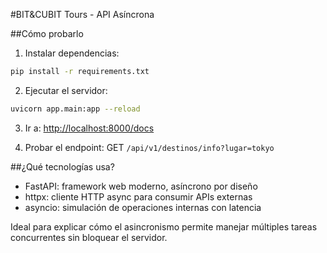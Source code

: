 #BIT&CUBIT Tours - API Asíncrona

##Cómo probarlo

1. Instalar dependencias:
```bash
pip install -r requirements.txt
```

2. Ejecutar el servidor:
```bash
uvicorn app.main:app --reload
```

3. Ir a:
[http://localhost:8000/docs](http://localhost:8000/docs)

4. Probar el endpoint:
GET `/api/v1/destinos/info?lugar=tokyo`

##¿Qué tecnologías usa?

- FastAPI: framework web moderno, asíncrono por diseño
- httpx: cliente HTTP async para consumir APIs externas
- asyncio: simulación de operaciones internas con latencia

Ideal para explicar cómo el asincronismo permite manejar múltiples tareas concurrentes sin bloquear el servidor.